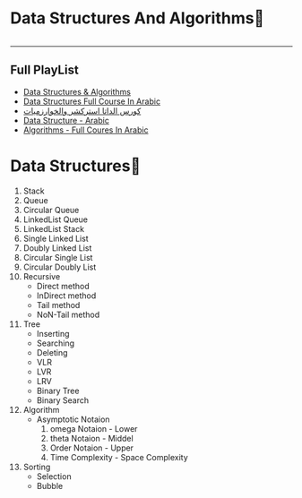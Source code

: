 # Data Structures And Algorithms🥇
<img src="./assets/Ds.jpg" alt=""/>
<hr/>
<h2> Full PlayList</h2>
 <ul>
  <li> <a href="https://www.youtube.com/playlist?list=PLz_PatIPLDkBLnPxDiBjauB1wdNHPyxty">Data Structures & Algorithms</a></li>
   <li> <a href="https://www.youtube.com/playlist?list=PLCInYL3l2AajqOUW_2SwjWeMwf4vL4RSp">Data Structures Full Course In Arabic</a></li>
    <li> <a href="https://www.youtube.com/playlist?list=PLnzqK5HvcpwS70RtOyS_DlH5iSa4U0IO1">كورس الداتا استركشر والخوارزميات</a></li>
     <li> <a href="https://www.youtube.com/playlist?list=PLwCMLs3sjOY4UQq4vXgGPwGLVX1Y5faaS">Data Structure - Arabic</a></li>
       <li> <a href="https://www.youtube.com/playlist?list=PLwCMLs3sjOY6KH-8c9F-lMWn-r02hyoV_">Algorithms - Full Coures In Arabic</a></li>
  </ul>
<h1>Data Structures💯</h1>

  <ol type="1">
         <li> Stack</li>
         <li>Queue</li>
         <li>Circular Queue</li>
         <li>LinkedList Queue</li>
         <li>LinkedList Stack</li>
         <li>Single Linked List</li>
         <li>Doubly Linked List </li>
         <li>Circular Single List</li>
         <li> Circular Doubly List</li>
         <li> Recursive
              <ul> 
                <li>Direct method</li>
                <li>InDirect method</li>
                 <li>Tail method</li>
                 <li>NoN-Tail method</li>
           </ul>
  </li>
    <li>Tree 
     <ul> 
                <li>Inserting</li>
                <li>Searching</li>
                 <li>Deleting</li>
           </ul>
     <ul> 
                <li>VLR</li>
                <li>LVR</li>
                 <li>LRV</li>
           </ul>
           <ul>
             <li>Binary Tree</li>
             <li>Binary Search</li>
           </ul>
    </li>
    <li>
      Algorithm
       <ul>
         <li> Asymptotic Notaion 
           <ol>
             <li>omega Notaion - Lower</li>
             <li>theta Notaion - Middel</li>
             <li> Order Notaion - Upper</li>
         </li>
         <li>Time Complexity - Space Complexity </li>
         </ul>
      </li>
      <li> Sorting
          <ul start="A">
           <li>Selection</li>
            <li>Bubble</li>
          </ul>
        </li>
     </ol>


